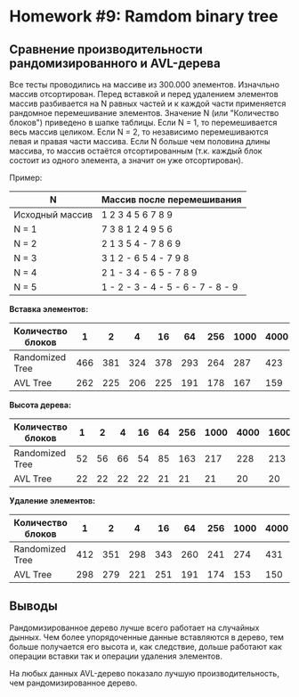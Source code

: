 # Homework #9: Ramdom binary tree


## Сравнение производительности рандомизированного и AVL-дерева
Все тесты проводились на массиве из 300.000 элементов.
Изначльно массив отсортирован. Перед вставкой и перед удалением элементов массив разбивается на N равных частей и к каждой части применяется рандомное перемешивание элементов. Значение N (или "Количество блоков") приведено в шапке таблицы.
Если N = 1, то перемешивается весь массив целиком.
Если N = 2, то независимо перемешиваются левая и правая части массива.
Если N больше чем половина длины массива, то массив остаётся отсортированным (т.к. каждый блок состоит из одного элемента, а значит он уже отсортирован).

Пример:

| N               | Массив после перемешивания         |
|-----------------|------------------------------------|
| Исходный массив | 1 2 3 4 5 6 7 8 9                  |
| N = 1           | 7 3 8 1 2 4 9 5 6                  |
| N = 2           | 2 1 3 5 4 - 7 8 6 9                |
| N = 3           | 3 1 2 - 6 5 4 - 7 9 8              |
| N = 4           | 2 1 - 3 4 - 6 5 - 7 8  9           |
| N = 5           | 1 - 2 - 3 - 4 - 5 - 6 - 7 - 8 - 9  |


**Вставка элементов:**

| Количество блоков |  1  |  2  |  4  |  16  |  64  |  256  | 1000 | 4000 | 16000 | 64000 | 256000 |
|-------------------|-----|-----|-----|------|------|-------|------|------|-------|-------|--------|
| Randomized Tree   | 466 | 381 | 324 | 378  | 293  | 264   | 287  | 423  | 718   | 1223  | 1418   |
| AVL Tree          | 262 | 225 | 206 | 225  | 191  | 178   | 167  | 159  | 156   | 150   | 145    |

**Высота дерева:**

| Количество блоков |  1  |  2  |  4  |  16  |  64  |  256  | 1000 | 4000 | 16000 | 64000 | 256000 |
|-------------------|-----|-----|-----|------|------|-------|------|------|-------|-------|--------|
| Randomized Tree   |  52 |  56 | 66  |  54  |  85  | 163   | 217  | 228  | 213   | 211   | 193    |
| AVL Tree          |  22 |  22 | 22  |  22  |  21  | 21    | 21   | 20   | 20    | 19    | 19     |

**Удаление элементов:**

| Количество блоков |  1  |  2  |  4  |  16  |  64  |  256  | 1000 | 4000 | 16000 | 64000 | 256000 |
|-------------------|-----|-----|-----|------|------|-------|------|------|-------|-------|--------|
| Randomized Tree   | 412 | 351 | 298 |  343 | 260  | 241   | 274  | 431  | 839   | 1592  | 1678   |
| AVL Tree          | 298 | 279 | 221 |  251 | 191  | 174   | 153  | 150  | 143   | 136   | 129    |



## Выводы
Рандомизированное дерево лучше всего работает на случайных дынных. Чем более упорядоченные данные вставляются в дерево, тем больше получается его высота и, как следствие, дольше работают как операции вставки так и операции удаления элементов.

На любых данных AVL-дерево показало лучшую производительность, чем рандомизированное дерево.
